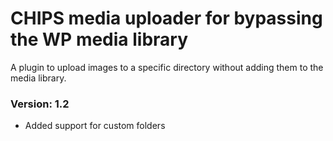 # CHIPS media uploader for bypassing the WP media library
A plugin to upload images to a specific directory without adding them to the media library.

### Version: 1.2
* Added support for custom folders